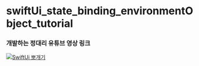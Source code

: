 # swiftUi_state_binding_environmentObject_tutorial

### 개발하는 정대리 유튜브 영상 링크
[![SwiftUi 뽀개기](http://img.youtube.com/vi/uLR1RNqJ1Mw/0.jpg)](https://youtu.be/RHWvCTQf_hc)
